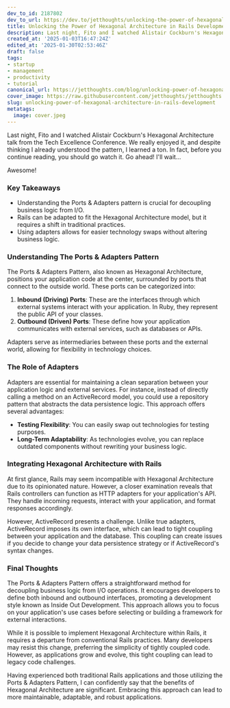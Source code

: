 ```yaml
---
dev_to_id: 2187802
dev_to_url: https://dev.to/jetthoughts/unlocking-the-power-of-hexagonal-architecture-in-rails-development-1ehh
title: Unlocking the Power of Hexagonal Architecture in Rails Development
description: Last night, Fito and I watched Alistair Cockburn's Hexagonal Architecture talk from the Tech...
created_at: '2025-01-03T16:47:24Z'
edited_at: '2025-01-30T02:53:46Z'
draft: false
tags:
- startup
- management
- productivity
- tutorial
canonical_url: https://jetthoughts.com/blog/unlocking-power-of-hexagonal-architecture-in-rails-development/
cover_image: https://raw.githubusercontent.com/jetthoughts/jetthoughts.github.io/master/content/blog/unlocking-power-of-hexagonal-architecture-in-rails-development/cover.jpeg
slug: unlocking-power-of-hexagonal-architecture-in-rails-development
metatags:
  image: cover.jpeg
---
```

Last night, Fito and I watched Alistair Cockburn's Hexagonal Architecture talk from the Tech Excellence Conference. We really enjoyed it, and despite thinking I already understood the pattern, I learned a ton. In fact, before you continue reading, you should go watch it. Go ahead! I'll wait...

Awesome!

### Key Takeaways

*   Understanding the Ports & Adapters pattern is crucial for decoupling business logic from I/O.
*   Rails can be adapted to fit the Hexagonal Architecture model, but it requires a shift in traditional practices.
*   Using adapters allows for easier technology swaps without altering business logic.

### Understanding The Ports & Adapters Pattern

The Ports & Adapters Pattern, also known as Hexagonal Architecture, positions your application code at the center, surrounded by ports that connect to the outside world. These ports can be categorized into:

1.  **Inbound (Driving) Ports**: These are the interfaces through which external systems interact with your application. In Ruby, they represent the public API of your classes.
2.  **Outbound (Driven) Ports**: These define how your application communicates with external services, such as databases or APIs.

Adapters serve as intermediaries between these ports and the external world, allowing for flexibility in technology choices.

### The Role of Adapters

Adapters are essential for maintaining a clean separation between your application logic and external services. For instance, instead of directly calling a method on an ActiveRecord model, you could use a repository pattern that abstracts the data persistence logic. This approach offers several advantages:

*   **Testing Flexibility**: You can easily swap out technologies for testing purposes.
*   **Long-Term Adaptability**: As technologies evolve, you can replace outdated components without rewriting your business logic.

### Integrating Hexagonal Architecture with Rails

At first glance, Rails may seem incompatible with Hexagonal Architecture due to its opinionated nature. However, a closer examination reveals that Rails controllers can function as HTTP adapters for your application's API. They handle incoming requests, interact with your application, and format responses accordingly.

However, ActiveRecord presents a challenge. Unlike true adapters, ActiveRecord imposes its own interface, which can lead to tight coupling between your application and the database. This coupling can create issues if you decide to change your data persistence strategy or if ActiveRecord's syntax changes.

### Final Thoughts

The Ports & Adapters Pattern offers a straightforward method for decoupling business logic from I/O operations. It encourages developers to define both inbound and outbound interfaces, promoting a development style known as Inside Out Development. This approach allows you to focus on your application's use cases before selecting or building a framework for external interactions.

While it is possible to implement Hexagonal Architecture within Rails, it requires a departure from conventional Rails practices. Many developers may resist this change, preferring the simplicity of tightly coupled code. However, as applications grow and evolve, this tight coupling can lead to legacy code challenges.

Having experienced both traditional Rails applications and those utilizing the Ports & Adapters Pattern, I can confidently say that the benefits of Hexagonal Architecture are significant. Embracing this approach can lead to more maintainable, adaptable, and robust applications.